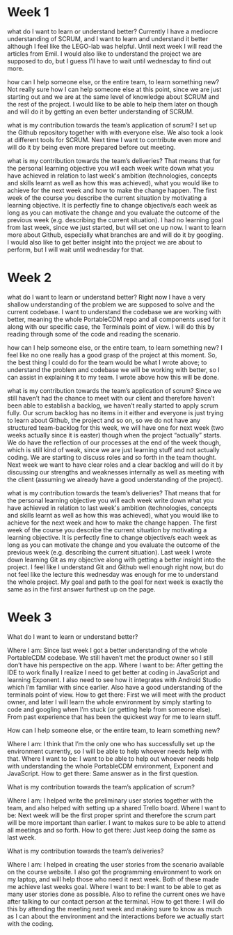 # Week 1

what do I want to learn or understand better?
Currently I have a mediocre understanding of SCRUM, and I want to learn and understand it better although I feel like the LEGO-lab was helpful. Until next week I will read the articles from Emil. I would also like to understand the project we are supposed to do, but I guess I’ll have to wait until wednesday to find out more.

how can I help someone else, or the entire team, to learn something new?
Not really sure how I can help someone else at this point, since we are just starting out and we are at the same level of knowledge about SCRUM and the rest of the project. I would like to be able to help them later on though and will do it by getting an even better understanding of SCRUM.

what is my contribution towards the team’s application of scrum?
I set up the Github repository together with with everyone else. We also took a look at different tools for SCRUM. Next time I want to contribute even more and will do it by being even more prepared before out meeting.

what is my contribution towards the team’s deliveries? That means that for the personal learning objective you will each week write down what you have achieved in relation to last week's ambition (technologies, concepts and skills learnt as well as how this was achieved), what you would like to achieve for the next week and how to make the change happen. The first week of the course you describe the current situation by motivating a learning objective. It is perfectly fine to change objective/s each week as long as you can motivate the change and you evaluate the outcome of the previous week (e.g. describing the current situation).
I had no learning goal from last week, since we just started, but will set one up now. I want to learn more about Github, especially what branches are and will do it by googling. I would also like to get better insight into the project we are about to perform, but I will wait until wednesday for that.

# Week 2

what do I want to learn or understand better?
Right now I have a very shallow understanding of the problem we are supposed to solve and the current codebase. I want to understand the codebase we are working with better, meaning the whole PortableCDM repo and all components used for it along with our specific case, the Terminals point of view. I will do this by reading through some of the code and reading the scenario.

how can I help someone else, or the entire team, to learn something new?
I feel like no one really has a good grasp of the project at this moment. So, the best thing I could do for the team would be what I wrote above; to understand the problem and codebase we will be working with better, so I can assist in explaining it to my team. I wrote above how this will be done.

what is my contribution towards the team’s application of scrum?
Since we still haven’t had the chance to meet with our client and therefore haven’t been able to establish a backlog, we haven’t really started to apply scrum fully. Our scrum backlog has no items in it either and everyone is just trying to learn about Github, the project and so on, so we do not have any structured team-backlog for this week, we will have one for next week (two weeks actually since it is easter) though when the project “actually” starts. We do have the reflection of our processes at the end of the week though, which is still kind of weak, since we are just learning stuff and not actually coding. We are starting to discuss roles and so forth in the team thought. Next week we want to have clear roles and a clear backlog and will do it by discussing our strengths and weaknesses internally as well as meeting with the client (assuming we already have a good understanding of the project).

what is my contribution towards the team’s deliveries? That means that for the personal learning objective you will each week write down what you have achieved in relation to last week's ambition (technologies, concepts and skills learnt as well as how this was achieved), what you would like to achieve for the next week and how to make the change happen. The first week of the course you describe the current situation by motivating a learning objective. It is perfectly fine to change objective/s each week as long as you can motivate the change and you evaluate the outcome of the previous week (e.g. describing the current situation).
Last week I wrote down learning Git as my objective along with getting a better insight into the project. I feel like I understand Git and Github well enough right now, but do not feel like the lecture this wednesday was enough for me to understand the whole project. My goal and path to the goal for next week is exactly the same as in the first answer furthest up on the page.

# Week 3

What do I want to learn or understand better?

Where I am: Since last week I got a better understanding of the whole PortableCDM codebase. We still haven’t met the product owner so I still don’t have his perspective on the app. 
Where I want to be: After getting the IDE to work finally I realize I need to get better at coding in JavaScript and learning Exponent. I also need to see how it integrates with Android Studio which I’m familiar with since earlier. Also have a good understanding of the terminals point of view.
How to get there: First we will meet with the product owner, and later I will learn the whole environment by simply starting to code and googling when I’m stuck (or getting help from someone else). From past experience that has been the quickest way for me to learn stuff.

How can I help someone else, or the entire team, to learn something new?

Where I am: I think that I’m the only one who has successfully set up the environment currently, so I will be able to help whoever needs help with that.
Where I want to be: I want to be able to help out whoever needs help with understanding the whole PortableCDM environment, Exponent and JavaScript.
How to get there: Same answer as in the first question.

What is my contribution towards the team’s application of scrum?

Where I am: I helped write the preliminary user stories together with the team, and also helped with setting up a shared Trello board. 
Where I want to be: Next week will be the first proper sprint and therefore the scrum part will be more important than earlier. I want to makes sure to be able to attend all meetings and so forth.
How to get there: Just keep doing the same as last week.

What is my contribution towards the team’s deliveries? 

Where I am: I helped in creating the user stories from the scenario available on the course website. I also got the programming environment to work on my laptop, and will help those who need it next week. Both of these made me achieve last weeks goal.
Where I want to be: I want to be able to get as many user stories done as possible. Also to refine the current ones we have after talking to our contact person at the terminal.
How to get there: I will do this by attending the meeting next week and making sure to know as much as I can about the environment and the interactions before we actually start with the coding.



